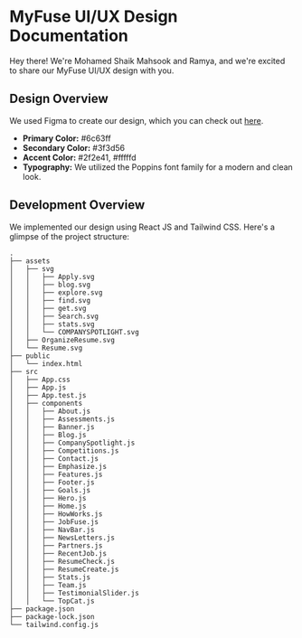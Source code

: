 # MyFuse UI/UX Design Documentation

Hey there! We're Mohamed Shaik Mahsook and Ramya, and we're excited to share our MyFuse UI/UX design with you.

## Design Overview

We used Figma to create our design, which you can check out [here](https://www.figma.com/file/mcRJvoYF4T8CdhBeZMWexC/MyFuse?type=design&mode=design&t=Rt7K2hv2n8OoWwkd-1).

- **Primary Color:** #6c63ff
- **Secondary Color:** #3f3d56
- **Accent Color:** #2f2e41, #fffffd
- **Typography:** We utilized the Poppins font family for a modern and clean look.

## Development Overview

We implemented our design using React JS and Tailwind CSS. Here's a glimpse of the project structure:
```
.
├── assets
│   ├── svg
│   │   ├── Apply.svg
│   │   ├── blog.svg
│   │   ├── explore.svg
│   │   ├── find.svg
│   │   ├── get.svg
│   │   ├── Search.svg
│   │   ├── stats.svg
│   │   └── COMPANYSPOTLIGHT.svg
│   ├── OrganizeResume.svg
│   └── Resume.svg
├── public
│   └── index.html
├── src
│   ├── App.css
│   ├── App.js
│   ├── App.test.js
│   ├── components
│   │   ├── About.js
│   │   ├── Assessments.js
│   │   ├── Banner.js
│   │   ├── Blog.js
│   │   ├── CompanySpotlight.js
│   │   ├── Competitions.js
│   │   ├── Contact.js
│   │   ├── Emphasize.js
│   │   ├── Features.js
│   │   ├── Footer.js
│   │   ├── Goals.js
│   │   ├── Hero.js
│   │   ├── Home.js
│   │   ├── HowWorks.js
│   │   ├── JobFuse.js
│   │   ├── NavBar.js
│   │   ├── NewsLetters.js
│   │   ├── Partners.js
│   │   ├── RecentJob.js
│   │   ├── ResumeCheck.js
│   │   ├── ResumeCreate.js
│   │   ├── Stats.js
│   │   ├── Team.js
│   │   ├── TestimonialSlider.js
│   │   └── TopCat.js
├── package.json
├── package-lock.json
└── tailwind.config.js
```
